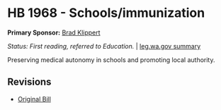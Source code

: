 # HB 1968 - Schools/immunization
**Primary Sponsor:** [Brad Klippert](/person/leg/brad.klippert.md)

*Status: First reading, referred to Education.* | [leg.wa.gov summary](https://app.leg.wa.gov/billsummary?BillNumber=1968&Year=2021)

Preserving medical autonomy in schools and promoting local authority.

## Revisions
* [Original Bill](1/)